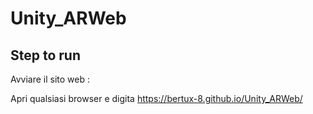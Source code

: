 # Unity_ARWeb

## Step to run

Avviare il sito web :

Apri qualsiasi browser e digita https://bertux-8.github.io/Unity_ARWeb/